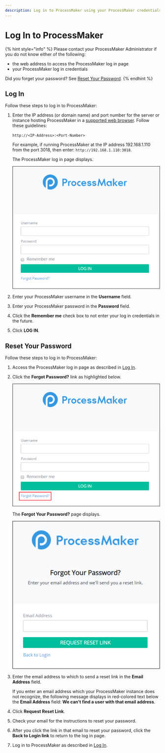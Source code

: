 ```yaml
---
description: Log in to ProcessMaker using your ProcessMaker credentials.
---
```


# Log In to ProcessMaker



{% hint style="info" %}
Please contact your ProcessMaker Administrator if you do not know either of the following:

* the web address to access the ProcessMaker log in page
* your ProcessMaker log in credentials

Did you forget your password? See [Reset Your Password](log-in.md#reset-your-password).
{% endhint %}

## Log In

Follow these steps to log in to ProcessMaker:

1. Enter the IP address \(or domain name\) and port number for the server or instance hosting ProcessMaker in a [supported web browser](../install-processmaker/prerequisites.md#supported-browsers). Follow these guidelines:

   `http://<IP-Address>:<Port-Number>`

   For example, if running ProcessMaker at the IP address 192.168.1.110 from the port 3018, then enter: `http://192.168.1.110:3018`.

   The ProcessMaker log in page displays.  

   ![](../.gitbook/assets/pm4-log-in-screen.png)

2. Enter your ProcessMaker username in the **Username** field.
3. Enter your ProcessMaker password in the **Password** field.
4. Click the **Remember me** check box to not enter your log in credentials in the future.
5. Click **LOG IN**.

## Reset Your Password

Follow these steps to log in to ProcessMaker:

1. Access the ProcessMaker log in page as described in [Log In](log-in.md#log-in).
2. Click the **Forgot Password?** link as highlighted below.  

   ![](../.gitbook/assets/forgot-password-link.png)

   The **Forgot Your Password?** page displays.  

   ![](../.gitbook/assets/forgot-password-screen.png)

3. Enter the email address to which to send a reset link in the **Email Address** field.

   If you enter an email address which your ProcessMaker instance does not recognize, the following message displays in red-colored text below the **Email Address** field: **We can't find a user with that email address**.

4. Click **Request Reset Link**.
5. Check your email for the instructions to reset your password.
6. After you click the link in that email to reset your password, click the **Back to Login link** to return to the log in page.
7. Log in to ProcessMaker as described in [Log In](log-in.md#log-in).

